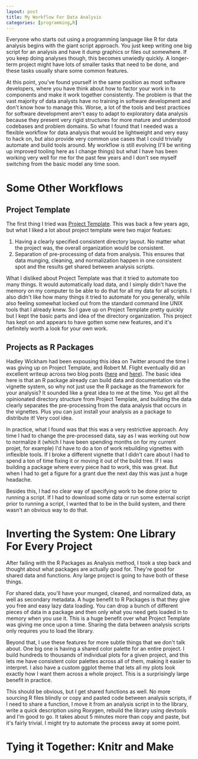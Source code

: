 ```yaml
---
layout: post
title: My Workflow For Data Analysis
categories: [programming,R]
---
```


Everyone who starts out using a programming language like R for data
analysis begins with the giant script approach. You just keep writing
one big script for an analysis and have it dump graphics or files out
somewhere. If you keep doing analyses though, this becomes unwiedly
quickly. A longer-term project might have lots of smaller tasks that
need to be done, and these tasks usually share some common
features. 

At this point, you've found yourself in the same position as most
software developers, where you have think about how to factor your
work in to components and make it work together consistently. The
problem is that the vast majority of data analysts have no training in
software development and don't know how to manage this. Worse, a lot
of the tools and best practices for software development aren't easy
to adapt to exploratory data analysis because they present very rigid
structures for more mature and understood codebases and problem
domains. So what I found that I needed was a flexible workflow for
data analysis that would be lightweight and very easy to hack on, but
also provide very common use cases that I could trivially automate and
build tools around. My workflow is still evolving (I'll be writing up
improved tooling here as I change things) but what I have has been
working very well for me for the past few years and I don't see myself
switching from the basic model any time soon.

# Some Other Workflows

## Project Template

The first thing I tried
was [Project Template](http://projecttemplate.net/index.html). This
was back a few years ago, but what I liked a lot about project
template were two major featues:

1. Having a clearly specified consistent directory layout. No matter
   what the project was, the overall organization would be consistent.
2. Separation of pre-processing of data from analysis. This ensures
   that data munging, cleaning, and normalization happen in one
   consistent spot and the results get shared between analysis
   scripts.
   
What I disliked about Project Template was that it tried to automate
too many things. It would automatically load data, and I simply didn't
have the memory on my computer to be able to do that for all my data
for all scripts. I also didn't like how many things it tried to
automate for you generally, while also feeling somewhat locked out
from the standard command line UNIX tools that I already knew. So I
gave up on Project Template pretty quickly but I kept the basic parts
and idea of the directory organization. This project has kept on and
appears to have gotten some new features, and it's definitely worth a
look for your own work.

## Projects as R Packages

Hadley Wickham had been expousing this idea on Twitter around the time
I was giving up on Project Template, and Robert M. Flight eventually
did an excellent writeup across two blog posts
([here](https://rmflight.github.io/posts/2014/07/analyses_as_packages.html) and
[here](https://rmflight.github.io/posts/2014/07/vignetteAnalysis.html)). The
basic idea here is that an R package already can build data and
documentation via the vignette system, so why not just use the R
package as the framework for your analysis? It sounded like a great
idea to me at the time. You get all the opinionated directory
structure from Project Template, and building the data clearly
separates the pre-processing from the data analysis that occurs in the
vignettes. Plus you can just install your analysis as a package to
distribute it! Very cool idea.

In practice, what I found was that this was a very restrictive
approach. Any time I had to change the pre-processed data, say as I
was working out how to normalize it (which I have been spending months
on for my current projet, for example) I'd have to do a ton of work
rebuilding vignettes with inflexible tools. If I broke a different
vignette that I didn't care about I had to spend a ton of time fixing
it or moving it out of the build tree. If I was building a package
where every piece had to work, this was great. But when I had to get a
figure for a grant due the next day this was just a huge headache.

Besides this, I had no clear way of specifying work to be done prior
to running a script. If I had to download some data or run some
external script prior to running a script, I wanted that to be in the
build system, and there wasn't an obvious way to do that.

# Inverting the System: One Library For Every Project

After failing with the R Packages as Analysis method, I took a step
back and thought about what packages are actually good for. They're
good for shared data and functions. Any large project is going to have
both of these things. 

For shared data, you'll have your munged, cleaned, and normalized
data, as well as secondary metadata. A huge benefit to R Packages is
that they give you free and easy lazy data loading. You can drop a
bunch of different pieces of data in a package and then only what you
need gets loaded in to memory when you use it. This is a huge benefit
over what Project Template was giving me once upon a time. Sharing the
data between analysis scripts only requires you to load the library.

Beyond that, I use these features for more subtle things that we don't
talk about. One big one is having a shared color palette for an entire
project. I build hundreds to thousands of individual plots for a given
project, and this lets me have consistent color palettes across all of
them, making it easier to interpret. I also have a custom ggplot theme
that lets all my plots look exactly how I want them across a whole
project. This is a surprisingly large benefit in practice.

This should be obvious, but I get shared functions as well. No more
sourcing R files blindly or copy and pasted code between analysis
scripts, if I need to share a function, I move it from an analysis
script in to the library, write a quick description using Roxygen,
rebuild the library using devtools and I'm good to go. It takes about
5 minutes more than copy and paste, but it's fairly trivial. I might
try to automate the process away at some point.

# Tying it Together: Knitr and Make

